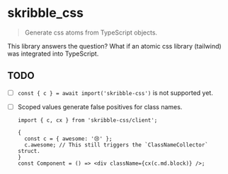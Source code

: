 # skribble_css

> Generate css atoms from TypeScript objects.

This library answers the question? What if an atomic css library (tailwind) was integrated into TypeScript.

## TODO

- [ ] `const { c } = await import('skribble-css')` is not supported yet.
- [ ] Scoped values generate false positives for class names.

  ```tsx
  import { c, cx } from 'skribble-css/client';

  {
    const c = { awesome: '😢' };
    c.awesome; // This still triggers the `ClassNameCollector` struct.
  }
  const Component = () => <div className={cx(c.md.block)} />;
  ```
